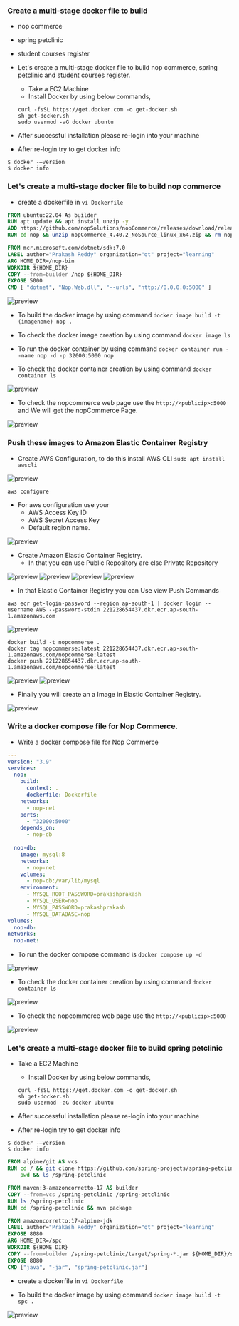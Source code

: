### Create a multi-stage docker file to build
   * nop commerce  
   * spring petclinic
   * student courses register

* Let's create a multi-stage docker file to build nop commerce, spring petclinic and student courses register.
    * Take a EC2 Machine
    * Install Docker by using below commands,

  ```
  curl -fsSL https://get.docker.com -o get-docker.sh
  sh get-docker.sh
  sudo usermod -aG docker ubuntu
  ```
* After successful installation please re-login into your machine
* After re-login try to get docker info
```
$ docker -—version
$ docker info
```
### Let's create a multi-stage docker file to build nop commerce

* create a dockerfile in `vi Dockerfile`

```Dockerfile
FROM ubuntu:22.04 As builder
RUN apt update && apt install unzip -y
ADD https://github.com/nopSolutions/nopCommerce/releases/download/release-4.40.2/nopCommerce_4.40.2_NoSource_linux_x64.zip /nop/nopCommerce_4.40.2_NoSource_linux_x64.zip
RUN cd nop && unzip nopCommerce_4.40.2_NoSource_linux_x64.zip && rm nopCommerce_4.40.2_NoSource_linux_x64.zip

FROM mcr.microsoft.com/dotnet/sdk:7.0
LABEL author="Prakash Reddy" organization="qt" project="learning"
ARG HOME_DIR=/nop-bin
WORKDIR ${HOME_DIR}
COPY --from=builder /nop ${HOME_DIR}
EXPOSE 5000
CMD [ "dotnet", "Nop.Web.dll", "--urls", "http://0.0.0.0:5000" ]
```
![preview](./Images/multi1.png)

* To build the docker image by using command `docker image build -t (imagename) nop .`

* To check the docker image creation by using command `docker image ls`

* To run the docker container by using command `docker container run --name nop -d -p 32000:5000 nop `

* To check the docker container creation by using command `docker container ls`

![preview](./Images/multi2.png)

* To check the nopcommerce web page use the `http://<publicip>:5000` and We will get the nopCommerce Page.

![preview](./Images/multi3.png)

### Push these images to Amazon Elastic Container Registry

* Create AWS Configuration, to do this install AWS CLI `sudo apt install awscli`

![preview](./Images/multi4.png)

`aws configure`

* For aws configuration use your 
     * AWS Access Key ID
     * AWS Secret Access Key 
     * Default region name.
  
![preview](./Images/multi5.png)

* Create Amazon Elastic Container Registry.
     * In that you can use Public Repository are else Private Repository

![preview](./Images/multi6.png)
![preview](./Images/multi7.png)
![preview](./Images/multi8.png)
![preview](./Images/multi9.png)

* In that Elastic Container Registry you can Use view Push Commands

```
aws ecr get-login-password --region ap-south-1 | docker login --username AWS --password-stdin 221228654437.dkr.ecr.ap-south-1.amazonaws.com
```
![preview](./Images/multi10.png)

```
docker build -t nopcommerse .
docker tag nopcommerse:latest 221228654437.dkr.ecr.ap-south-1.amazonaws.com/nopcommerse:latest
docker push 221228654437.dkr.ecr.ap-south-1.amazonaws.com/nopcommerse:latest
```
![preview](./Images/multi11.png)
![preview](./Images/multi12.png)

* Finally you will create an a Image in Elastic Container Registry.

![preview](./Images/multi13.png)

### Write a docker compose file for Nop Commerce.

* Write a docker compose file for Nop Commerce

```yaml
---
version: "3.9"
services:
  nop:
    build:
      context: .
      dockerfile: Dockerfile
    networks:
      - nop-net
    ports:
      - "32000:5000"
    depends_on:
      - nop-db
      
  nop-db:
    image: mysql:8
    networks:
      - nop-net
    volumes:
      - nop-db:/var/lib/mysql
    environment:
      - MYSQL_ROOT_PASSWORD=prakashprakash
      - MYSQL_USER=nop
      - MYSQL_PASSWORD=prakashprakash
      - MYSQL_DATABASE=nop
volumes:
  nop-db:
networks:
  nop-net:
```
* To run the docker compose command is `docker compose up -d`

![preview](./Images/multi14.png)

* To check the docker container creation by using command `docker container ls`

![preview](./Images/multi15.png)

* To check the nopcommerce web page use the `http://<publicip>:5000`

![preview](./Images/multi16.png)

### Let's create a multi-stage docker file to build spring petclinic

* Take a EC2 Machine
    * Install Docker by using below commands,

  ```
  curl -fsSL https://get.docker.com -o get-docker.sh
  sh get-docker.sh
  sudo usermod -aG docker ubuntu
  ```
* After successful installation please re-login into your machine
* After re-login try to get docker info
```
$ docker -—version
$ docker info
```

```Dockerfile
FROM alpine/git AS vcs
RUN cd / && git clone https://github.com/spring-projects/spring-petclinic.git && \
    pwd && ls /spring-petclinic

FROM maven:3-amazoncorretto-17 AS builder
COPY --from=vcs /spring-petclinic /spring-petclinic
RUN ls /spring-petclinic 
RUN cd /spring-petclinic && mvn package

FROM amazoncorretto:17-alpine-jdk
LABEL author="Prakash Reddy" organization="qt" project="learning"
EXPOSE 8080
ARG HOME_DIR=/spc
WORKDIR ${HOME_DIR}
COPY --from=builder /spring-petclinic/target/spring-*.jar ${HOME_DIR}/spring-petclinic.jar
EXPOSE 8080
CMD ["java", "-jar", "spring-petclinic.jar"]
```
* create a dockerfile in `vi Dockerfile`

* To build the docker image by using command `docker image build -t spc .`

![preview](./Images/multi17.png)